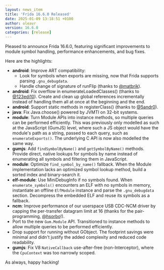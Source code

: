 ```yaml
---
layout: news_item
title: 'Frida 16.6.0 Released'
date: 2025-01-09 13:18:51 +0100
author: oleavr
version: 16.6.0
categories: [release]
---
```


Pleased to announce Frida 16.6.0, featuring significant improvements to module
symbol handling, performance enhancements, and bug fixes.

Here are the highlights:

- **android**: Improve ART compatibility:
  - Look for symbols when exports are missing, now that Frida supports parsing
    `.gnu_debugdata`.
  - Handle change of signature of runFlip (thanks to [@matbrik][]).
- **android**: Fix overflow in enumerateLoadedClasses() (thanks to [@123edi10][]).
  Create and clean up global references incrementally instead of handling them
  all at once at the beginning and the end.
- **android**: Support static methods in registerClass() (thanks to
  [@5andr0][]).
- **java**: Fix Java.choose() powered by JVMTI on 32-bit systems.
- **module**: Turn Module APIs into instance methods, so multiple queries can be
  performed efficiently. This was previously only modelled as such at the
  JavaScript (GumJS) level, where such a JS object would have the module's path
  as a string, passed to each query, such as `enumerateExports()`. The
  underlying C API is now also modelled the same way.
- **gumjs**: Add `findSymbolByName()` and `getSymbolByName()` methods.
  Provide direct, native lookups for symbols by name instead of enumerating
  all symbols and filtering them in JavaScript.
- **module**: Optimize `find_symbol_by_name()` fallback. When the Module
  implementation lacks an optimized symbol lookup method, build a sorted index
  and binary-search it.
- **elf-module**: Use MiniDebugInfo if no symbols found. When
  `enumerate_symbols()` encounters an ELF with no symbols in memory,
  instantiate an offline `ElfModule` instance and parse the `.gnu_debugdata`
  section. Decompress the embedded ELF and reuse its symbols as a fallback.
- **ncm**: Improve performance of our userspace USB CDC-NCM driver by capping
  the per-transfer datagram limit at 16 (thanks for the pair-programming,
  [@hsorbo][]!).
- Port to the new `Gum.Module` API. Transitioned to instance methods to allow
  multiple queries to be performed efficiently.
- Drop support for running without GObject. The footprint savings were minimal
  and didn't justify the added complexity and reduced code readability.
- **gumjs**: Fix V8 `NativeCallback` use-after-free (non-Interceptor), where
  the `CpuContext` was too narrowly scoped.

As always, happy hacking!

[@matbrik]: https://github.com/matbrik
[@123edi10]: https://github.com/123edi10
[@5andr0]: https://github.com/5andr0
[@hsorbo]: https://twitter.com/hsorbo
